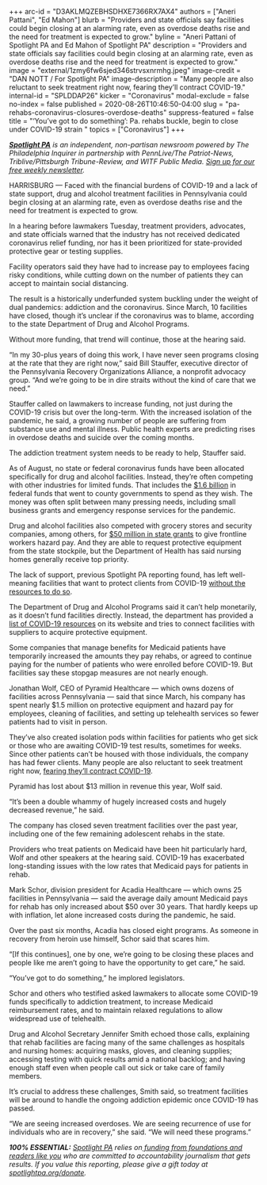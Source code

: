+++
arc-id = "D3AKLMQZEBHSDHXE7366RX7AX4"
authors = ["Aneri Pattani", "Ed Mahon"]
blurb = "Providers and state officials say facilities could begin closing at an alarming rate, even as overdose deaths rise and the need for treatment is expected to grow."
byline = "Aneri Pattani of Spotlight PA and Ed Mahon of Spotlight PA"
description = "Providers and state officials say facilities could begin closing at an alarming rate, even as overdose deaths rise and the need for treatment is expected to grow."
image = "external/1zmy6fw6sjed346strvsxnrmhg.jpeg"
image-credit = "DAN NOTT / For Spotlight PA"
image-description = "Many people are also reluctant to seek treatment right now, fearing they’ll contract COVID-19."
internal-id = "SPLDDAP26"
kicker = "Coronavirus"
modal-exclude = false
no-index = false
published = 2020-08-26T10:46:50-04:00
slug = "pa-rehabs-coronavirus-closures-overdose-deaths"
suppress-featured = false
title = "‘You’ve got to do something’: Pa. rehabs buckle, begin to close under COVID-19 strain "
topics = ["Coronavirus"]
+++

<a href="https://www.spotlightpa.org/"><i><b>Spotlight PA</b></i></a><i> is an independent, non-partisan newsroom powered by The Philadelphia Inquirer in partnership with PennLive/The Patriot-News, Triblive/Pittsburgh Tribune-Review, and WITF Public Media. </i><a href="https://www.spotlightpa.org/newsletters"><i>Sign up for our free weekly newsletter</i></a><i>.</i>

HARRISBURG — Faced with the financial burdens of COVID-19 and a lack of state support, drug and alcohol treatment facilities in Pennsylvania could begin closing at an alarming rate, even as overdose deaths rise and the need for treatment is expected to grow.

In a hearing before lawmakers Tuesday, treatment providers, advocates, and state officials warned that the industry has not received dedicated coronavirus relief funding, nor has it been prioritized for state-provided protective gear or testing supplies.

Facility operators said they have had to increase pay to employees facing risky conditions, while cutting down on the number of patients they can accept to maintain social distancing.

The result is a historically underfunded system buckling under the weight of dual pandemics: addiction and the coronavirus. Since March, 10 facilities have closed, though it’s unclear if the coronavirus was to blame, according to the state Department of Drug and Alcohol Programs.

Without more funding, that trend will continue, those at the hearing said.

<script src="https://www.spotlightpa.org/embed.js" async></script><div data-spl-embed-version="1" data-spl-src="https://www.spotlightpa.org/embeds/newsletter-covid/"></div>

“In my 30-plus years of doing this work, I have never seen programs closing at the rate that they are right now,” said Bill Stauffer, executive director of the Pennsylvania Recovery Organizations Alliance, a nonprofit advocacy group. “And we’re going to be in dire straits without the kind of care that we need.”

Stauffer called on lawmakers to increase funding, not just during the COVID-19 crisis but over the long-term. With the increased isolation of the pandemic, he said, a growing number of people are suffering from substance use and mental illness. Public health experts are predicting rises in overdose deaths and suicide over the coming months.

The addiction treatment system needs to be ready to help, Stauffer said.

As of August, no state or federal coronavirus funds have been allocated specifically for drug and alcohol facilities. Instead, they’re often competing with other industries for limited funds. That includes the <a href="https://dced.pa.gov/programs/covid-19-county-relief-block-grant-program/">$1.6 billion</a> in federal funds that went to county governments to spend as they wish. The money was often split between many pressing needs, including small business grants and emergency response services for the pandemic.

Drug and alcohol facilities also competed with grocery stores and security companies, among others, for <a href="https://dced.pa.gov/newsroom/wolf-administration-grants-hazard-pay-to-front-line-workers-in-life-sustaining-industries/">$50 million in state grants</a> to give frontline workers hazard pay. And they are able to request protective equipment from the state stockpile, but the Department of Health has said nursing homes generally receive top priority.

The lack of support, previous Spotlight PA reporting found, has left well-meaning facilities that want to protect clients from COVID-19 <a href="https://www.spotlightpa.org/news/2020/08/pennsylvania-drug-alcohol-rehab-coronavirus-covid-19-protections/">without the resources to do so</a>.

The Department of Drug and Alcohol Programs said it can’t help monetarily, as it doesn’t fund facilities directly. Instead, the department has provided a <a href="https://web.archive.org/web/20220219035543/https://www.ddap.pa.gov/Get%20Help%20Now/Pages/Coronavirus.aspx">list of COVID-19 resources</a> on its website and tries to connect facilities with suppliers to acquire protective equipment.

Some companies that manage benefits for Medicaid patients have temporarily increased the amounts they pay rehabs, or agreed to continue paying for the number of patients who were enrolled before COVID-19. But facilities say these stopgap measures are not nearly enough.

Jonathan Wolf, CEO of Pyramid Healthcare — which owns dozens of facilities across Pennsylvania — said that since March, his company has spent nearly $1.5 million on protective equipment and hazard pay for employees, cleaning of facilities, and setting up telehealth services so fewer patients had to visit in person.

They’ve also created isolation pods within facilities for patients who get sick or those who are awaiting COVID-19 test results, sometimes for weeks. Since other patients can’t be housed with those individuals, the company has had fewer clients. Many people are also reluctant to seek treatment right now, <a href="https://www.spotlightpa.org/news/2020/08/pennsylvania-drug-alcohol-rehab-coronavirus-covid-19-protections/">fearing they’ll contract COVID-19</a>.

Pyramid has lost about $13 million in revenue this year, Wolf said.

“It’s been a double whammy of hugely increased costs and hugely decreased revenue,” he said.

The company has closed seven treatment facilities over the past year, including one of the few remaining adolescent rehabs in the state.

Providers who treat patients on Medicaid have been hit particularly hard, Wolf and other speakers at the hearing said. COVID-19 has exacerbated long-standing issues with the low rates that Medicaid pays for patients in rehab.

Mark Schor, division president for Acadia Healthcare — which owns 25 facilities in Pennsylvania — said the average daily amount Medicaid pays for rehab has only increased about $50 over 30 years. That hardly keeps up with inflation, let alone increased costs during the pandemic, he said.

Over the past six months, Acadia has closed eight programs. As someone in recovery from heroin use himself, Schor said that scares him.

<script src="https://www.spotlightpa.org/embed.js" async></script><div data-spl-embed-version="1" data-spl-src="https://www.spotlightpa.org/embeds/donate/"></div>

“[If this continues], one by one, we’re going to be closing these places and people like me aren’t going to have the opportunity to get care,” he said.

“You’ve got to do something,” he implored legislators.

Schor and others who testified asked lawmakers to allocate some COVID-19 funds specifically to addiction treatment, to increase Medicaid reimbursement rates, and to maintain relaxed regulations to allow widespread use of telehealth.

Drug and Alcohol Secretary Jennifer Smith echoed those calls, explaining that rehab facilities are facing many of the same challenges as hospitals and nursing homes: acquiring masks, gloves, and cleaning supplies; accessing testing with quick results amid a national backlog; and having enough staff even when people call out sick or take care of family members.

It’s crucial to address these challenges, Smith said, so treatment facilities will be around to handle the ongoing addiction epidemic once COVID-19 has passed.

“We are seeing increased overdoses. We are seeing recurrence of use for individuals who are in recovery,” she said. “We will need these programs.”

<i><b>100% ESSENTIAL:</b></i> <a href="https://www.spotlightpa.org/"><i>Spotlight PA</i></a><i> relies on</i><a href="https://www.spotlightpa.org/support"><i> funding from foundations and readers like you</i></a><i> who are committed to accountability journalism that gets results. If you value this reporting, please give a gift today at </i><a href="http://spotlightpa.org/donate"><i>spotlightpa.org/donate</i></a><i>.</i>

<script src="https://www.spotlightpa.org/embed.js" async></script><div data-spl-embed-version="1" data-spl-src="https://www.spotlightpa.org/embeds/tips/?tip_text=We%20want%20your%20help%20investigating%20the%20business%20of%20addiction%20treatment%20in%20Pennsylvania.%20Use%20the%20form%20below%20to%20talk%20to%20a%20reporter%20about%20your%20experience.%20%20%3Cb%3EWe%20take%20your%20privacy%20seriously%20and%20will%20treat%20your%20information%20with%20the%20sensitivity%20it%20deserves.%3C%2Fb%3E"></div>
